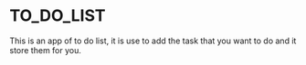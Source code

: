 # TO_DO_LIST
This is an app of to do list, it is use to add the task that you want to  do and it store them for you.
